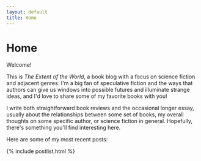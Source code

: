 ```yaml
---
layout: default
title: Home
---
```

# Home

Welcome!

This is *The Extent of the World*, a book blog with a focus on science fiction and adjacent genres. I'm a big fan of speculative fiction and the ways that authors can give us windows into possible futures and illuminate strange ideas, and I'd love to share some of my favorite books with you!

I write both straightforward book reviews and the occasional longer essay, usually about the relationships between some set of books, my overall thoughts on some specific author, or science fiction in general. Hopefully, there's something you'll find interesting here.

Here are some of my most recent posts:

{% include postlist.html %}
